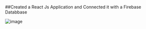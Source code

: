 
##Created a React Js Application and Connected it with a Firebase Databbase

![image](https://user-images.githubusercontent.com/88850029/214097674-9082304a-079c-4c9d-8fbd-0c019961da89.png)


